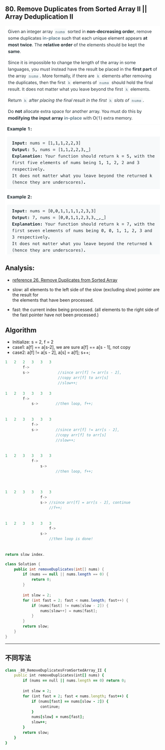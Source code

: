 ## 80. Remove Duplicates from Sorted Array II || Array Deduplication II
![](img/2021-08-10-11-48-57.png)
![](img/2021-08-10-11-49-07.png)

## Analysis:

- [reference 26. Remove Duplicates from Sorted Array](https://novemberfall.github.io/LeetCode-NoteBook/#/twopoint/rmDupEle)

- slow: all elements to the left side of the slow (excluding slow) pointer are the result for  
  the elements that have been processed.

- fast: the current index being processed. (all elements to the right side of the fast pointer
  have not been processed.)

## Algorithm

- Initialize: s = 2, f = 2
- case1: a[f] == a[s-2], we are sure a[f] == a[s - 1], not copy
- case2: a[f] != a[s - 2], a[s] = a[f]; s++; 



```js
1   2   2   3   3   3
        f->
        s->             //since arr[f] != arr[s - 2], 
                        //copy arr[f] to arr[s]
                        //slow++;

1   2   3   3   3   3
        f->             
            s->        //then loop, f++;


1   2   3   3   3   3
            f->             
            s->        //since arr[f] != arr[s - 2], 
                       //copy arr[f] to arr[s] 
                       //slow++;


1   2   3   3   3   3
            f->             
                s->        
                       //then loop, f++;
    


1   2   3   3   3   3
                f->             
                s-> //since arr[f] = arr[s - 2], continue
                    //f++;
                     

1   2   3   3   3   3
                    f->             
                s->        
                    //then loop is done!                 


return slow index.
```




```java
class Solution {
    public int removeDuplicates(int[] nums) {
        if (nums == null || nums.length == 0) {
            return 0;
        }
        
        int slow = 2;
        for (int fast = 2; fast < nums.length; fast++) {
            if (nums[fast] != nums[slow - 2]) {
                nums[slow++] = nums[fast];
            }
        }
        return slow;
    }
}
```



---

## 不同写法


```ruby
class _80_RemoveDuplicatesFromSortedArray_II {
    public int removeDuplicates(int[] nums) {
        if (nums == null || nums.length == 0) return 0;

        int slow = 2;
        for (int fast = 2; fast < nums.length; fast++) {
            if (nums[fast] == nums[slow - 2]) {
                continue;
            }
            nums[slow] = nums[fast];
            slow++;
        }
        return slow;
    }
}
```






